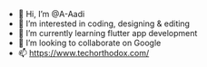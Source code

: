 - 👋 Hi, I’m @A-Aadi
- 👀 I’m interested in coding, designing & editing
- 🌱 I’m currently learning flutter app development
- 💞️ I’m looking to collaborate on Google
- 📫 https://www.techorthodox.com/

<!---
A-Aadi/A-Aadi is a ✨ special ✨ repository because its `README.md` (this file) appears on your GitHub profile.
You can click the Preview link to take a look at your changes.
--->
